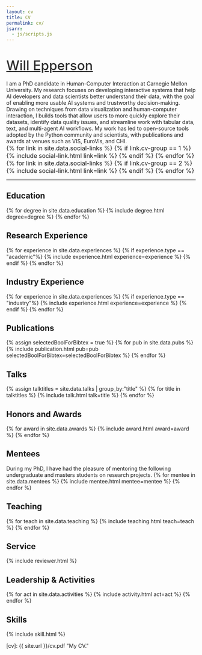 ```yaml
---
layout: cv
title: CV
permalink: cv/
jsarr:
  - js/scripts.js
---
```


<!-- <div>
	<a href="{{ site.url }}"> <img class="title-logo" src="/images/share.png"> </a>
</div> -->

<h1><a style="color: #313131; font-weight: 500; font-size: 1.25em" href="https://www.willepperson.com">Will Epperson</a></h1>

<!-- <span class="cv-subtitle">
</span> -->

<span class="cv-max-width">
I am a PhD candidate in Human-Computer Interaction at Carnegie Mellon University. My research focuses on developing interactive systems that help AI developers and data scientists better understand their data, with the goal of enabling more usable AI systems and trustworthy decision-making. Drawing on techniques from data visualization and human-computer interaction, I builds tools that allow users to more quickly explore their datasets, identify data quality issues, and streamline work with tabular data, text, and multi-agent AI workflows. My work has led to open-source tools adopted by the Python community and scientists, with publications and awards at venues such as VIS, EuroVis, and CHI.
</span>

<div class="cv-image-links-wrapper" style="font-size: 16px;">
	<div class="cv-image-links">
		{% for link in site.data.social-links %}
			{% if link.cv-group == 1 %}
				{% include social-link.html link=link %}
			{% endif %}
		{% endfor %}
	</div>
	<div class="cv-image-links">
		{% for link in site.data.social-links %}
			{% if link.cv-group == 2 %}
				{% include social-link.html link=link %}
			{% endif %}
		{% endfor %}
	</div>
</div>

---

## Education

{% for degree in site.data.education %}
{% include degree.html degree=degree %}
{% endfor %}

## Research Experience

{% for experience in site.data.experiences %}
{% if experience.type == "academic"%}
{% include experience.html experience=experience %}
{% endif %}
{% endfor %}

## Industry Experience

{% for experience in site.data.experiences %}
{% if experience.type == "industry"%}
{% include experience.html experience=experience %}
{% endif %}
{% endfor %}

## Publications

{% assign selectedBoolForBibtex = true %}
{% for pub in site.data.pubs %}
{% include publication.html pub=pub selectedBoolForBibtex=selectedBoolForBibtex %}
{% endfor %}

## Talks

{% assign talktitles = site.data.talks | group_by:"title" %}
{% for title in talktitles %}
{% include talk.html talk=title %}
{% endfor %}

## Honors and Awards

{% for award in site.data.awards %}
{% include award.html award=award %}
{% endfor %}

## Mentees

<span class="cv-max-width">
During my PhD, I have had the pleasure of mentoring the following undergraduate and masters students on research projects.
</span>
{% for mentee in site.data.mentees %}
{% include mentee.html mentee=mentee %}
{% endfor %}

## Teaching

{% for teach in site.data.teaching %}
{% include teaching.html teach=teach %}
{% endfor %}

## Service

{% include reviewer.html %}

## Leadership & Activities

{% for act in site.data.activities %}
{% include activity.html act=act %}
{% endfor %}

<!-- ## Sample Projects

{% for project in site.data.projects %}
{% include project.html project=project %}
{% endfor %}

-->

## Skills

{% include skill.html %}

[cv]: {{ site.url }}/cv.pdf "My CV."
